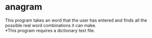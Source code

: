 # anagram
 This program takes an word that the user has entered and finds all the possible real word combinations it can make. 
 <br/>
 *This program requires a dictionary text file.
